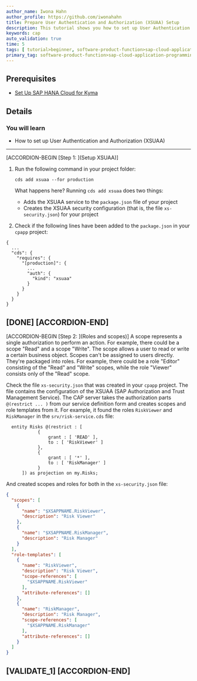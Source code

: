 ```yaml
---
author_name: Iwona Hahn
author_profile: https://github.com/iwonahahn
title: Prepare User Authentication and Authorization (XSUAA) Setup
description: This tutorial shows you how to set up User Authentication and Authorization (XSUAA).
keywords: cap
auto_validation: true
time: 5
tags: [ tutorial>beginner, software-product-function>sap-cloud-application-programming-model, programming-tool>node-js, software-product>sap-business-technology-platform, software-product>sap-btp\\, kyma-runtime, software-product>sap-fiori]
primary_tag: software-product-function>sap-cloud-application-programming-model
---
```


## Prerequisites
 - [Set Up SAP HANA Cloud for Kyma](btp-app-kyma-hana-cloud-setup)

## Details

### You will learn
 - How to set up User Authentication and Authorization (XSUAA)


---

[ACCORDION-BEGIN [Step 1: ](Setup XSUAA)]
1. Run the following command in your project folder:

    ```Shell/Bash
    cds add xsuaa --for production
    ```

    What happens here? Running `cds add xsuaa` does two things:

    - Adds the XSUAA service to the `package.json` file of your project
    - Creates the XSUAA security configuration (that is, the file `xs-security.json`) for your project



2. Check if the following lines have been added to the `package.json` in your `cpapp` project:

  <!-- cpes-file package.json:$.cds.requires -->
  ```JSON[7-9]
  {
    ...
    "cds": {
      "requires": {
        "[production]": {
          ...
          "auth": {
            "kind": "xsuaa"
          }
        }
      }
    }
  }
  ```

[DONE]
[ACCORDION-END]
---
[ACCORDION-BEGIN [Step 2: ](Roles and scopes)]
A scope represents a single authorization to perform an action. For example, there could be a scope "Read" and a scope "Write". The scope allows a user to read or write a certain business object. Scopes can't be assigned to users directly. They're packaged into roles. For example, there could be a role "Editor" consisting of the "Read" and "Write" scopes, while the role "Viewer" consists only of the "Read" scope.

Check the file `xs-security.json` that was created in your `cpapp` project. The file contains the configuration of the XSUAA (SAP Authorization and Trust Management Service). The CAP server takes the authorization parts `@(restrict ... )` from our service definition form and creates scopes and role templates from it. For example, it found the roles `RiskViewer` and `RiskManager` in the `srv/risk-service.cds` file:

```JavaScript[4,8]
  entity Risks @(restrict : [
            {
                grant : [ 'READ' ],
                to : [ 'RiskViewer' ]
            },
            {
                grant : [ '*' ],
                to : [ 'RiskManager' ]
            }
      ]) as projection on my.Risks;
```

And created scopes and roles for both in the `xs-security.json` file:

```JSON
{
  "scopes": [
    {
      "name": "$XSAPPNAME.RiskViewer",
      "description": "Risk Viewer"
    },
    {
      "name": "$XSAPPNAME.RiskManager",
      "description": "Risk Manager"
    }
  ],
  "role-templates": [
    {
      "name": "RiskViewer",
      "description": "Risk Viewer",
      "scope-references": [
        "$XSAPPNAME.RiskViewer"
      ],
      "attribute-references": []
    },
    {
      "name": "RiskManager",
      "description": "Risk Manager",
      "scope-references": [
        "$XSAPPNAME.RiskManager"
      ],
      "attribute-references": []
    }
  ]
}
```

[VALIDATE_1]
[ACCORDION-END]
---
